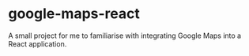 # google-maps-react

A small project for me to familiarise with integrating Google Maps into a React application.
